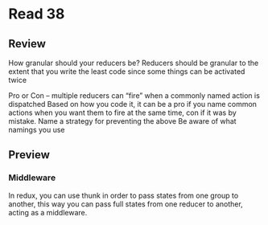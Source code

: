 # Read 38

## Review

How granular should your reducers be?
Reducers should be granular to the extent that you write the least code since some things can be activated twice

Pro or Con – multiple reducers can “fire” when a commonly named action is dispatched
Based on how you code it, it can be a pro if you name common actions when you want them to fire at the same time, con if it was by mistake.
Name a strategy for preventing the above
Be aware of what namings you use


## Preview

### Middleware
In redux, you can use thunk in order to pass states from one group to another, this way you can pass full states from one reducer to another, acting as a middleware.